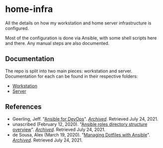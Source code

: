 # home-infra

All the details on how my workstation and home server infrastructure is configured.

Most of the configuration is done via Ansible, with some shell scripts here and there. Any manual steps are also documented.

## Documentation

The repo is split into two main pieces: workstation and server. Documentation for each can be found in their respective folders:

- [Workstation](docs/workstation/README.md)
- [Server](docs/server/README.md)

## References

- Geerling, Jeff. "[Ansible for DevOps](https://www.ansiblefordevops.com/)". *[Archived](https://web.archive.org/web/20210724131446/https://www.ansiblefordevops.com/)*. Retrieved July 24, 2021.
- unascribed (February 12, 2020). "[Ansible roles directory structure overview](https://www.golinuxcloud.com/ansible-roles-directory-structure-tutorial)". *[Archived](https://web.archive.org/web/20210724131606/https://www.golinuxcloud.com/ansible-roles-directory-structure-tutorial)*. Retrieved July 24, 2021.
- de Sousa, Alex (March 19, 2020). "[Managing Dotfiles with Ansible](https://thebroken.link/managing-dotfiles-with-ansible/)". *[Archived](https://web.archive.org/web/20210724131740/https://thebroken.link/managing-dotfiles-with-ansible/)*. Retrieved July 24, 2021.
